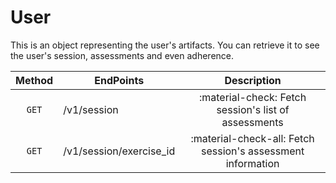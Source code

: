 # User

This is an object representing the user's artifacts. You can retrieve it to see the user's session, assessments and even adherence.


| Method      | EndPoints | Description                          |
| :-----------: | ------------------------------------ | :------------------------------------: |
| `GET`       | /v1/session | :material-check:     Fetch session's list of assessments  |
| `GET`       | /v1/session/exercise_id | :material-check-all: Fetch session's assessment information |
